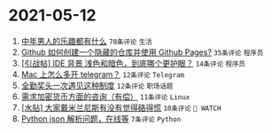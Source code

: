 # 2021-05-12

1. [中年男人的乐趣都有什么](https://www.v2ex.com/t/776398) `70条评论` `生活`
1. [Github 如何创建一个隐藏的仓库并使用 Github Pages?](https://www.v2ex.com/t/776373) `35条评论` `程序员`
1. [[引战帖] IDE 背景 浅色和暗色，到底哪个更护眼？](https://www.v2ex.com/t/776441) `14条评论` `程序员`
1. [Mac 上怎么多开 telegram？](https://www.v2ex.com/t/776440) `12条评论` `Telegram`
1. [全勤奖头一次遇见这种制度](https://www.v2ex.com/t/776415) `12条评论` `职场话题`
1. [需求加密货币方面的咨询（有偿）](https://www.v2ex.com/t/776408) `11条评论` `Linux`
1. [[水贴] 大家戴米兰尼斯有没有觉得硌得慌](https://www.v2ex.com/t/776414) `10条评论` ` WATCH`
1. [Python json 解析问题，在线等](https://www.v2ex.com/t/776427) `7条评论` `Python`
